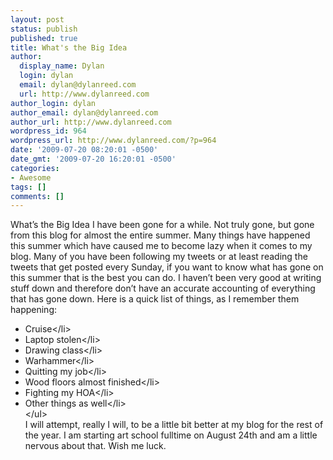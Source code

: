 ```yaml
---
layout: post
status: publish
published: true
title: What's the Big Idea
author:
  display_name: Dylan
  login: dylan
  email: dylan@dylanreed.com
  url: http://www.dylanreed.com
author_login: dylan
author_email: dylan@dylanreed.com
author_url: http://www.dylanreed.com
wordpress_id: 964
wordpress_url: http://www.dylanreed.com/?p=964
date: '2009-07-20 08:20:01 -0500'
date_gmt: '2009-07-20 16:20:01 -0500'
categories:
- Awesome
tags: []
comments: []
---
```

<p>What&rsquo;s the Big Idea I have been gone for a while. Not truly gone, but gone from this blog for almost the entire summer. Many things have happened this summer which have caused me to become lazy when it comes to my blog. Many of you have been following my tweets or at least reading the tweets that get posted every Sunday, if you want to know what has gone on this summer that is the best you can do. I haven&rsquo;t been very good at writing stuff down and therefore don&rsquo;t have an accurate accounting of everything that has gone down.  Here is a quick list of things, as I remember them happening:</p>
<ul>
<li>Cruise<&#47;li>
<li>Laptop stolen<&#47;li>
<li>Drawing class<&#47;li>
<li>Warhammer<&#47;li>
<li>Quitting my job<&#47;li>
<li>Wood floors almost finished<&#47;li>
<li>Fighting my HOA<&#47;li>
<li>Other things as well<&#47;li><br />
<&#47;ul><br />
I will attempt, really I will, to be a little bit better at my blog for the rest of the year. I am starting art school fulltime on August 24th and am a little nervous about that. Wish me luck.</p>

